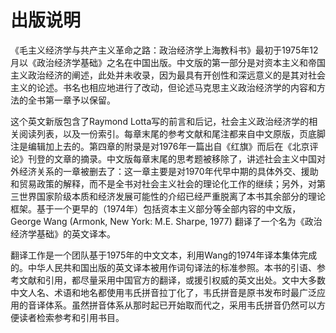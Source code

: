 出版说明
=====
《毛主义经济学与共产主义革命之路：政治经济学上海教科书》最初于1975年12月以《政治经济学基础》之名在中国出版。中文版的第一部分是对资本主义和帝国主义政治经济的阐述，此处并未收录，因为最具有开创性和深远意义的是其对社会主义的论述。书名也相应地进行了改动，但论述马克思主义政治经济学的内容和方法的全书第一章予以保留。

这个英文新版包含了Raymond Lotta写的前言和后记，社会主义政治经济学的相关阅读列表，以及一份索引。每章末尾的参考文献和尾注都来自中文原版，页底脚注是编辑加上去的。第四章的附录是对1976年一篇出自《红旗》而后在《北京评论》刊登的文章的摘录。中文版每章末尾的思考题被移除了，讲述社会主义中国对外经济关系的一章被删去了：这一章主要是对1970年代早中期的具体外交、援助和贸易政策的解释，而不是全书对社会主义社会的理论化工作的继续；另外，对第三世界国家阶级本质和经济发展可能性的介绍已经严重脱离了本书其余部分的理论框架。基于一个更早的（1974年）包括资本主义部分等全部内容的中文版，George Wang (Armonk, New York: M.E. Sharpe, 1977) 翻译了一个名为《政治经济学基础》的英文译本。

翻译工作是一个团队基于1975年的中文文本，利用Wang的1974年译本集体完成的。中华人民共和国出版的英文译本被用作词句译法的标准参照。本书的引语、参考文献和引用，都尽量采用中国官方的翻译，或援引权威的英文出处。文中大多数中文人名、术语和地名都使用韦氏拼音拉丁化了，韦氏拼音是原书发布时最广泛应用的音译体系。虽然拼音体系从那时起已开始取而代之，采用韦氏拼音仍然可以方便读者检索参考和引用书目。
